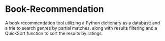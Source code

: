 # Book-Recommendation
A book recommendation tool utilizing a Python dictionary as a database and a trie to search genres by partial matches, along with results filtering and a QuickSort function to sort the results by ratings.

